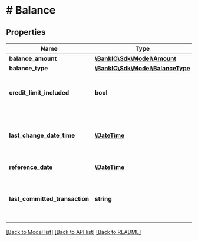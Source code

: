 # # Balance

## Properties

Name | Type | Description | Notes
------------ | ------------- | ------------- | -------------
**balance_amount** | [**\BankIO\Sdk\Model\Amount**](Amount.md) |  | 
**balance_type** | [**\BankIO\Sdk\Model\BalanceType**](BalanceType.md) |  | 
**credit_limit_included** | **bool** | A flag indicating if the credit limit of the corresponding account  is included in the calculation of the balance, where applicable. | [optional] 
**last_change_date_time** | [**\DateTime**](\DateTime.md) | This data element might be used to indicate e.g. with the expected or booked balance that no action is known  on the account, which is not yet booked. | [optional] 
**reference_date** | [**\DateTime**](\DateTime.md) | Reference date of the balance. | [optional] 
**last_committed_transaction** | **string** | \&quot;entryReference\&quot; of the last commited transaction to support the TPP in identifying whether all  PSU transactions are already known. | [optional] 

[[Back to Model list]](../../README.md#documentation-for-models) [[Back to API list]](../../README.md#documentation-for-api-endpoints) [[Back to README]](../../README.md)


